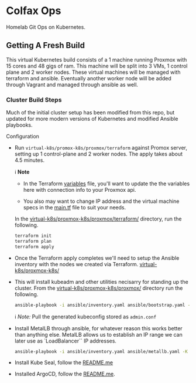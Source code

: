 # Colfax Ops
Homelab Git Ops on Kubernetes.

## Getting A Fresh Build
This virtual Kubernetes build consists of a 1 machine running Proxmox with 15 cores and 48 gigs of
ram. This machine will be split into 3 VMs, 1 control plane and 2 worker nodes. These virtual
machines will be managed with terraform and ansible.
Eventually another worker node will be added through Vagrant and managed through ansible as well.

### Cluster Build Steps
Much of the initial cluster setup has been modified from this repo, but updated for more modern
versions of Kubernetes and modified Ansible playbooks.

Configuration

 - Run `virtual-k8s/promox-k8s/proxmox/terraform` against Promox server, setting up 1 
   control-plane and 2 worker nodes. The apply takes about 4.5 minutes.

   ℹ️ **Note**
   - In the Terraform [variables](virtual-k8s/proxmox-k8s/proxmox/terraform/variables.tf) file, 
    you'll want to update the the variables here with connection info to your Proxmox api.

   - You also may want to change IP address and the virtual machine specs in the 
    [main.tf](virtual-k8s/proxmox-k8s/proxmox/terraform/main.tf) file to suit your needs.

   In the [virtual-k8s/proxmox-k8s/proxmox/terraform/](virtual-k8s/proxmox-k8s/proxmox/terraform/) 
   directory, run the following.
   ```bash
   terraform init
   terraform plan
   terraform apply
   ```
 - Once the Terraform apply completes we'll need to setup the Ansible inventory with the nodes we
   created via Terraform. [virtual-k8s/proxmox-k8s/](virtual-k8s/proxmox-k8s/ansible/inventory.yaml)
 - This will install kubeadm and other utilities necisarry for standing up the cluster. From the
   [virtual-k8s/proxmox-k8s/proxmox/](virtual-k8s/proxmox-k8s/proxmox/) directory run the following.
   ```bash
   ansible-playbook -i ansible/inventory.yaml ansible/bootstrap.yaml -K
   ```
   ℹ️ *Note:* Pull the generated kubeconfig stored as `admin.conf`
   
- Install MetalLB through ansible, for whatever reason this works better than anything else. MetalLB
  allows us to establish an IP range we can later use as `LoadBalancer`` IP addresses.
  ```bash
  ansible-playbook -i ansible/inventory.yaml ansible/metallb.yaml -K
  ```
- Install Kube Seal, follow the [README.me](cluster/bedrock/kube-seal/README.md)
- Installed ArgoCD, follow the [README.me](cluster/argocd/README.md).
